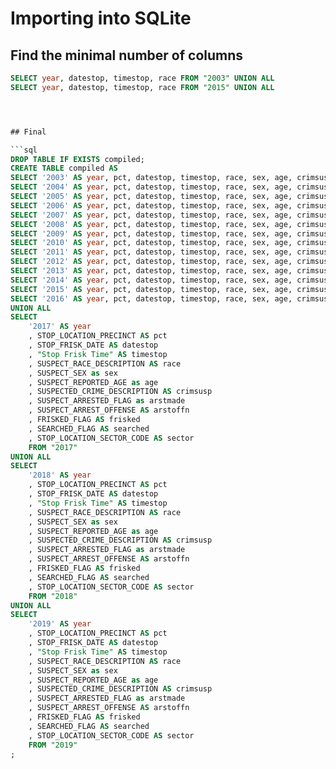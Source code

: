 # Importing into SQLite


## Find the minimal number of columns

```sql
SELECT year, datestop, timestop, race FROM "2003" UNION ALL
SELECT year, datestop, timestop, race FROM "2015" UNION ALL




## Final

```sql
DROP TABLE IF EXISTS compiled;
CREATE TABLE compiled AS
SELECT '2003' AS year, pct, datestop, timestop, race, sex, age, crimsusp, arstmade, arstoffn, frisked, searched, sector FROM "2003" UNION ALL
SELECT '2004' AS year, pct, datestop, timestop, race, sex, age, crimsusp, arstmade, arstoffn, frisked, searched, sector FROM "2004" UNION ALL
SELECT '2005' AS year, pct, datestop, timestop, race, sex, age, crimsusp, arstmade, arstoffn, frisked, searched, sector FROM "2005" UNION ALL
SELECT '2006' AS year, pct, datestop, timestop, race, sex, age, crimsusp, arstmade, arstoffn, frisked, searched, sector FROM "2006" UNION ALL
SELECT '2007' AS year, pct, datestop, timestop, race, sex, age, crimsusp, arstmade, arstoffn, frisked, searched, sector FROM "2007" UNION ALL
SELECT '2008' AS year, pct, datestop, timestop, race, sex, age, crimsusp, arstmade, arstoffn, frisked, searched, sector FROM "2008" UNION ALL
SELECT '2009' AS year, pct, datestop, timestop, race, sex, age, crimsusp, arstmade, arstoffn, frisked, searched, sector FROM "2009" UNION ALL
SELECT '2010' AS year, pct, datestop, timestop, race, sex, age, crimsusp, arstmade, arstoffn, frisked, searched, sector FROM "2010" UNION ALL
SELECT '2011' AS year, pct, datestop, timestop, race, sex, age, crimsusp, arstmade, arstoffn, frisked, searched, sector FROM "2011" UNION ALL
SELECT '2012' AS year, pct, datestop, timestop, race, sex, age, crimsusp, arstmade, arstoffn, frisked, searched, sector FROM "2012" UNION ALL
SELECT '2013' AS year, pct, datestop, timestop, race, sex, age, crimsusp, arstmade, arstoffn, frisked, searched, sector FROM "2013" UNION ALL
SELECT '2014' AS year, pct, datestop, timestop, race, sex, age, crimsusp, arstmade, arstoffn, frisked, searched, sector FROM "2014" UNION ALL
SELECT '2015' AS year, pct, datestop, timestop, race, sex, age, crimsusp, arstmade, arstoffn, frisked, searched, sector FROM "2015" UNION ALL
SELECT '2016' AS year, pct, datestop, timestop, race, sex, age, crimsusp, arstmade, arstoffn, frisked, searched, sector FROM "2016"
UNION ALL
SELECT
    '2017' AS year
    , STOP_LOCATION_PRECINCT AS pct
    , STOP_FRISK_DATE AS datestop
    , "Stop Frisk Time" AS timestop
    , SUSPECT_RACE_DESCRIPTION AS race
    , SUSPECT_SEX as sex
    , SUSPECT_REPORTED_AGE as age
    , SUSPECTED_CRIME_DESCRIPTION AS crimsusp
    , SUSPECT_ARRESTED_FLAG as arstmade
    , SUSPECT_ARREST_OFFENSE AS arstoffn
    , FRISKED_FLAG AS frisked
    , SEARCHED_FLAG AS searched
    , STOP_LOCATION_SECTOR_CODE AS sector
    FROM "2017"
UNION ALL
SELECT
    '2018' AS year
    , STOP_LOCATION_PRECINCT AS pct
    , STOP_FRISK_DATE AS datestop
    , "Stop Frisk Time" AS timestop
    , SUSPECT_RACE_DESCRIPTION AS race
    , SUSPECT_SEX as sex
    , SUSPECT_REPORTED_AGE as age
    , SUSPECTED_CRIME_DESCRIPTION AS crimsusp
    , SUSPECT_ARRESTED_FLAG as arstmade
    , SUSPECT_ARREST_OFFENSE AS arstoffn
    , FRISKED_FLAG AS frisked
    , SEARCHED_FLAG AS searched
    , STOP_LOCATION_SECTOR_CODE AS sector
    FROM "2018"
UNION ALL
SELECT
    '2019' AS year
    , STOP_LOCATION_PRECINCT AS pct
    , STOP_FRISK_DATE AS datestop
    , "Stop Frisk Time" AS timestop
    , SUSPECT_RACE_DESCRIPTION AS race
    , SUSPECT_SEX as sex
    , SUSPECT_REPORTED_AGE as age
    , SUSPECTED_CRIME_DESCRIPTION AS crimsusp
    , SUSPECT_ARRESTED_FLAG as arstmade
    , SUSPECT_ARREST_OFFENSE AS arstoffn
    , FRISKED_FLAG AS frisked
    , SEARCHED_FLAG AS searched
    , STOP_LOCATION_SECTOR_CODE AS sector
    FROM "2019"
;
```
